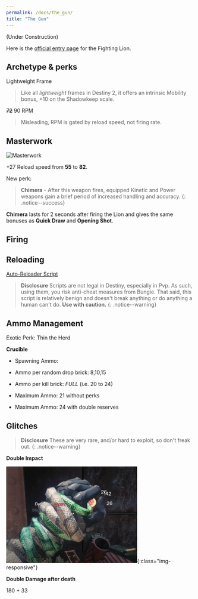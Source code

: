 ```yaml
---
permalink: /docs/the_gun/
title: "The Gun"
---
```


(Under Construction)

Here is the [official entry page](https://www.bungie.net/en/Explore/Detail/Item/3549153978) for the Fighting Lion.



## Archetype & perks

Lightweight Frame
> Like all _lightweight_ frames in Destiny 2, it offers an intrinsic Mobility bonus, +10 on the Shadowkeep scale.

~~72~~ 90 RPM
> Misleading, RPM is gated by reload speed, not firing rate.

## Masterwork

![Masterwork](/assets/catalyst.jpg)

+27 Reload speed from **55** to **82**.

New perk:
> **Chimera** - After this weapon fires, equipped Kinetic and Power weapons gain a brief period of increased handling and accuracy.
{: .notice--success}

**Chimera** lasts for 2 seconds after firing the Lion and gives the same bonuses as **Quick Draw** and **Opening Shot**.

## Firing

## Reloading

[Auto-Reloader Script](https://www.reddit.com/r/FightingLion/comments/fgl9sm/autolion_v25_weapon_toggle/)

> **Disclosure** Scripts are not legal in Destiny, especially in Pvp. As such, using them, you risk anti-cheat measures from Bungie. That said, this script is relatively benign and doesn't break anything or do anything a human can't do. **Use with caution.**
{: .notice--warning}

## Ammo Management

Exotic Perk: Thin the Herd

**Crucible**

- Spawning Ammo:  
- Ammo per random drop brick: 8,10,15
- Ammo per kill brick: _FULL_ (i.e. 20 to 24)

- Maximum Ammo: 21 without perks
- Maximum Ammo: 24 with double reserves



## Glitches

> **Disclosure** These are very rare, and/or hard to exploit, so don't freak out.
{: .notice--warning}

**Double Impact**

![Double Impact Glitch](/assets/images/glitch_double_impact.png){:class="img-responsive"}

**Double Damage after death**

180 + 33
